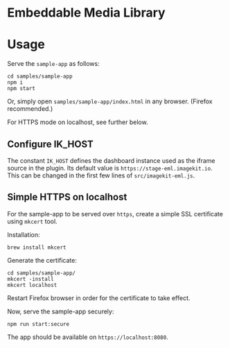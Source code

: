 # Embeddable Media Library

# Usage

Serve the `sample-app` as follows:

```
cd samples/sample-app
npm i
npm start
```

Or, simply open `samples/sample-app/index.html` in any browser. (Firefox recommended.)

For HTTPS mode on localhost, see further below.

## Configure IK_HOST

The constant `IK_HOST` defines the dashboard instance used as the iframe source in the plugin. Its default value is `https://stage-eml.imagekit.io`.
This can be changed in the first few lines of `src/imagekit-eml.js`.

## Simple HTTPS on localhost

For the sample-app to be served over `https`, create a simple SSL certificate using `mkcert` tool.

Installation:

```
brew install mkcert
```

Generate the certificate:

```
cd samples/sample-app/
mkcert -install
mkcert localhost
```

Restart Firefox browser in order for the certificate to take effect.

Now, serve the sample-app securely:

```
npm run start:secure
```

The app should be available on `https://localhost:8080`. 
